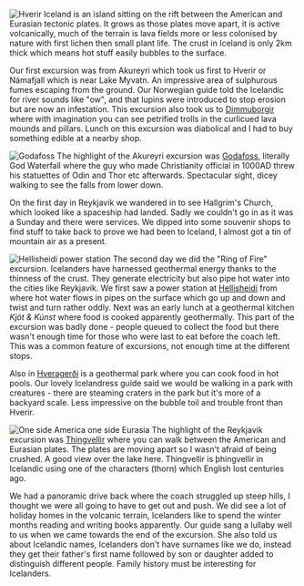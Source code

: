 ![Hverir](hverir.jpg)
Iceland is an island sitting on the rift between the American and Eurasian
tectonic plates. It grows as those plates move apart, it is active volcanically,
much of the terrain is lava fields more or less colonised by nature with first
lichen then small plant life. The crust in Iceland is only 2km thick which means
hot stuff easily bubbles to the surface.

Our first excursion was from Akureyri which took us first to
Hverir or N&aacute;mafjall which is near Lake Myvatn. An impressive
area of sulphurous fumes escaping from the ground. Our Norwegian
guide told the Icelandic for river sounds like "ow", and that lupins
were introduced to stop erosion but are now an infestation. This excursion also took us to
[Dimmuborgir](https://www.icelandtravel.is/attractions/dimmuborgir/)
where with imagination you can see petrified trolls in the curlicued lava mounds and pillars.
Lunch on this excursion was diabolical and I had to buy something edible at a
nearby shop.

![Godafoss](godafoss.jpg)
The highlight of the Akureyri excursion was
[Godafoss](https://www.northiceland.is/en/other/place/godafoss-waterfall), literally
God Waterfall where the guy who made Christianity official in 1000AD threw his
statuettes of Odin and Thor etc afterwards. Spectacular sight, dicey walking to see
the falls from lower down.

On the first day in Reykjavik we wandered in to see Hallgrim's Church, which
looked like a spaceship had landed. Sadly we couldn't go in as it was a Sunday
and there were services. We dipped into some souvenir shops to find stuff
to take back to prove we had been to Iceland, I almost got a tin
of mountain air as a present.

![Hellisheidi power station](power_station.jpg)
The second day we did the "Ring of Fire" excursion.
Icelanders have harnessed geothermal energy thanks to the thinness of the
crust. They generate
electricity but also pipe hot water into the cities like Reykjavik. We first saw a
power station at [Hellisheidi](https://www.geothermalexhibition.com/) from where
hot water flows in pipes on the surface which go up and down and twist and turn
rather oddly. Next was an early lunch at a geothermal kitchen
*Kj&ouml;t &amp; K&uacute;nst* where food is cooked
apparently geothermally. This part of the excursion was badly done - people queued
to collect the food but there wasn't enough time for those who were last to eat
before the coach left. This was a common feature of excursions, not enough time at
the different stops.

Also in [Hverager&eth;i](https://www.south.is/en/inspiration/towns/hveragerdi) is a geothermal
park where you can cook food in hot pools. Our lovely Icelandress guide said we would be
walking in a park with creatures - there are steaming craters in the park but
it's more of a backyard scale. Less impressive on the bubble toil and trouble front
than Hverir.

![One side America one side Eurasia](cleft.jpg)
The highlight of the Reykjavik excursion was [Thingvellir](https://www.thingvellir.is/en/) where you can walk between
the American and Eurasian plates. The plates are moving apart so I wasn't
afraid of being crushed. A good view over the lake here. Thingvellir is
&thorn;hingvellir in Icelandic using one of the characters (thorn) which English lost
centuries ago.

We had a panoramic drive back where the coach struggled up
steep hills, I thought we were all going to have to get out and push. We
did see a lot of holiday homes in the volcanic terrain, Icelanders like
to spend the winter months reading and writing books apparently.
Our guide sang a lullaby well to us when we came towards the
end of the excursion. She also told us about Icelandic names, Icelanders
don't have surnames like we do, instead they get their father's first name
followed by son or daughter added to distinguish different people. Family
history must be interesting for Icelanders.
